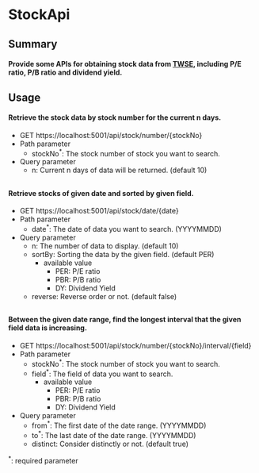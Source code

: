 # StockApi
## Summary
#### Provide some APIs for obtaining stock data from [TWSE](https://www.twse.com.tw/zh/page/trading/exchange/BWIBBU_d.html), including P/E ratio, P/B ratio and dividend yield.
## Usage
#### Retrieve the stock data by stock number for the current n days.
* GET https://localhost:5001/api/stock/number/{stockNo}
* Path parameter
  * stockNo<sup>*</sup>: The stock number of stock you want to search.
* Query parameter
  * n: Current n days of data will be returned. (default 10)
##
#### Retrieve stocks of given date and sorted by given field.
* GET https://localhost:5001/api/stock/date/{date}
* Path parameter
  * date<sup>*</sup>: The date of data you want to search. (YYYYMMDD)
* Query parameter
  * n: The number of data to display. (default 10)
  * sortBy: Sorting the data by the given field. (default PER)
    * available value
      * PER: P/E ratio
      * PBR: P/B ratio
      * DY: Dividend Yield
  * reverse: Reverse order or not. (default false)
##
#### Between the given date range, find the longest interval that the given field data is increasing.
* GET https://localhost:5001/api/stock/number/{stockNo}/interval/{field}
* Path parameter
  * stockNo<sup>*</sup>: The stock number of stock you want to search.
  * field<sup>*</sup>: The field of data you want to search.
    * available value
      * PER: P/E ratio
      * PBR: P/B ratio
      * DY: Dividend Yield
* Query parameter
  * from<sup>*</sup>: The first date of the date range. (YYYYMMDD)
  * to<sup>*</sup>: The last date of the date range. (YYYYMMDD)
  * distinct: Consider distinctly or not. (default true)

<sup>*</sup>: required parameter
